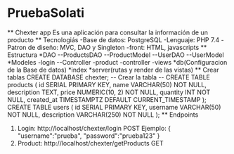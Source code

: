 # PruebaSolati
** Chexter app
Es una aplicación para consultar la información de un producto
** Tecnologiás
-Base de datos: PostgreSQL
-Lenguaje: PHP 7.4
-Patron de diseño: MVC, DAO y Singleton
-front: HTML, javascripts
** Estructura
   *DAO
    --ProductsDAO
    --ProductModel
    --UserDAO
    --UserModel
  *Modeles
    -login
    --Controller
    -product
     -controller
     -views
   *db(Configuracion de la Base de datos)
   *index
   *server(rutas y render de las vistas)
** Crear tablas
CREATE DATABASE chexter;
-- Crear la tabla --
  CREATE TABLE products (
  id SERIAL PRIMARY KEY,
  name VARCHAR(50) NOT NULL,
  description TEXT,
  price NUMERIC(10, 2) NOT NULL,
  quantity INT NOT NULL,
  created_at TIMESTAMPTZ DEFAULT CURRENT_TIMESTAMP
);
 CREATE TABLE users (
  id SERIAL PRIMARY KEY,
  username VARCHAR(50) NOT NULL,
  description VARCHAR(250) NOT NULL
);
** Endpoints 
1. Login: http://localhost/chexter/login POST
   Ejemplo:
   {
    "username":"prueba",
    "password":"prueba123"
   }
2. Product: http://localhost/chexter/getProducts GET
 
